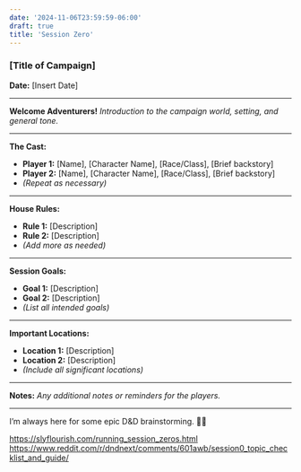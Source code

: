 ```yaml
---
date: '2024-11-06T23:59:59-06:00'
draft: true
title: 'Session Zero'
---
```

### [Title of Campaign]
**Date:** [Insert Date]

---

**Welcome Adventurers!**
*Introduction to the campaign world, setting, and general tone.*

---

**The Cast:**
- **Player 1:** [Name], [Character Name], [Race/Class], [Brief backstory]
- **Player 2:** [Name], [Character Name], [Race/Class], [Brief backstory]
- *(Repeat as necessary)*

---

**House Rules:**
- **Rule 1:** [Description]
- **Rule 2:** [Description]
- *(Add more as needed)*

---

**Session Goals:**
- **Goal 1:** [Description]
- **Goal 2:** [Description]
- *(List all intended goals)*

---

**Important Locations:**
- **Location 1:** [Description]
- **Location 2:** [Description]
- *(Include all significant locations)*

---

**Notes:**
*Any additional notes or reminders for the players.*

---


I’m always here for some epic D&D brainstorming. 🎲📜

https://slyflourish.com/running_session_zeros.html
https://www.reddit.com/r/dndnext/comments/601awb/session0_topic_checklist_and_guide/

